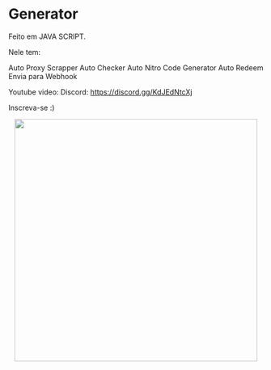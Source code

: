 # Generator

Feito em JAVA SCRIPT.

Nele tem:

Auto Proxy Scrapper
Auto Checker
Auto Nitro Code Generator
Auto Redeem
Envia para Webhook

Youtube video:
Discord: https://discord.gg/KdJEdNtcXj

Inscreva-se :)

<p align="center">
  <img src="https://media.discordapp.net/attachments/822659677790928917/1061396092933124106/img.PNG?width=925&height=480" height='480px'/>
  </p>
